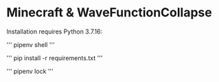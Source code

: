 # Minecraft & WaveFunctionCollapse

Installation requires Python 3.7.16:

'''
pipenv shell
'''

'''
pip install -r requirements.txt
'''

'''
pipenv lock
'''
